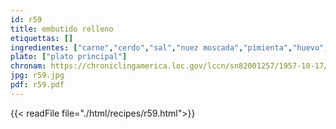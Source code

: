 ```yaml
---
id: r59
title: embutido relleno
etiquettas: []
ingredientes: ["carne","cerdo","sal","nuez moscada","pimienta","huevo","coñac","polvo de galletas","jamón"]
plato: ["plato principal"]
chronam: https://chroniclingamerica.loc.gov/lccn/sn82001257/1957-10-17/ed-1/seq-5/
jpg: r59.jpg
pdf: r59.pdf
---
```


{{< readFile file="./html/recipes/r59.html">}}